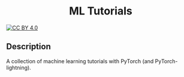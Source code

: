 <div align="center">
  
  # ML Tutorials

</div>

[![CC BY 4.0][cc-by-image]][cc-by]

## Description

A collection of machine learning tutorials with PyTorch (and PyTorch-lightning). 

[cc-by]: http://creativecommons.org/licenses/by/4.0/
[cc-by-image]: https://i.creativecommons.org/l/by/4.0/88x31.png
